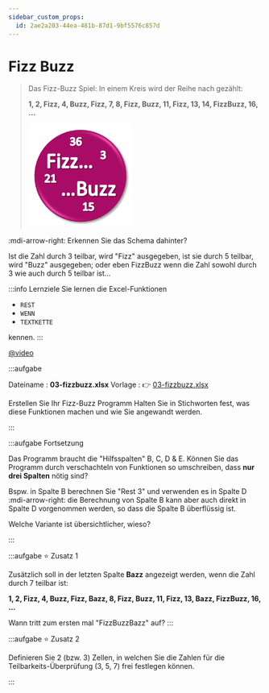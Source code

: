 ```yaml
---
sidebar_custom_props:
  id: 2ae2a203-44ea-481b-87d1-9bf5576c857d
---
```

# Fizz Buzz

> Das Fizz-Buzz Spiel: In einem Kreis wird der Reihe nach gezählt:
>
> **1, 2, __Fizz__, 4, __Buzz__, __Fizz__, 7, 8, __Fizz__, __Buzz__, 11, __Fizz__, 13, 14, __FizzBuzz__, 16, ...**
> 
> ![](images/fizz-buzz.png)

:mdi-arrow-right: Erkennen Sie das Schema dahinter?

<Solution>

Ist die Zahl durch $3$ teilbar, wird "Fizz" ausgegeben, ist sie durch $5$ teilbar, wird "Buzz" ausgegeben; oder eben FizzBuzz wenn die Zahl sowohl durch $3$ wie auch durch $5$ teilbar ist...
</Solution>
<br />

:::info Lernziele
Sie lernen die Excel-Funktionen
- `REST`
- `WENN`
- `TEXTKETTE`

kennen.
:::

[@video](images/03-fizzbuzz.mp4)

:::aufgabe

Dateiname
: __03-fizzbuzz.xlsx__ 
Vorlage
: 👉 [03-fizzbuzz.xlsx](assets/03-fizzbuzz.xlsx)

<Answer type="state" webKey="2ebb004d-fc00-4e7c-bdd4-7849da01c496" />

Erstellen Sie Ihr Fizz-Buzz Programm
Halten Sie in Stichworten fest, was diese Funktionen machen und wie Sie angewandt werden.

<Answer type="text" webKey="6e7e98f1-24c0-4e0b-8869-7b5ed61490c7" />
:::

:::aufgabe Fortsetzung
<Answer type="state" webKey="a1464d03-afca-4c32-82d6-d1c3071b3840" />

Das Programm braucht die "Hilfsspalten" B, C, D & E. Können Sie das Programm durch verschachteln von Funktionen so umschreiben, dass **nur drei Spalten** nötig sind?

Bspw. in Spalte B berechnen Sie "Rest 3" und verwenden es in Spalte D :mdi-arrow-right: die Berechnung von Spalte B kann aber auch direkt in Spalte D vorgenommen werden, so dass die Spalte B überflüssig ist.

Welche Variante ist übersichtlicher, wieso?

<Answer type="text" webKey="74e5c8a6-734d-4f98-b651-e02c11de9165" />
:::

:::aufgabe ⭐ Zusatz 1
<Answer type="state" webKey="b689ed32-642f-4af6-a6e6-d3c1f6730a68" />

Zusätzlich soll in der letzten Spalte __Bazz__ angezeigt werden, wenn die Zahl durch $7$ teilbar ist:

**1, 2, __Fizz__, 4, __Buzz__, __Fizz__, __Bazz__, 8, __Fizz__, __Buzz__, 11, __Fizz__, 13, __Bazz__, __FizzBuzz__, 16, ...**


Wann tritt zum ersten mal "FizzBuzzBazz" auf?
<Answer type="string" webKey="8f99ae83-6541-4fb0-8544-7ddc45ac8a75" solution="105"/>
:::

:::aufgabe ⭐ Zusatz 2
<Answer type="state" webKey="b7197f58-35aa-4435-b326-374fae3eb6fa"  />

Definieren Sie 2 (bzw. 3) Zellen, in welchen Sie die Zahlen für die Teilbarkeits-Überprüfung (3, 5, 7) frei festlegen können.

:::